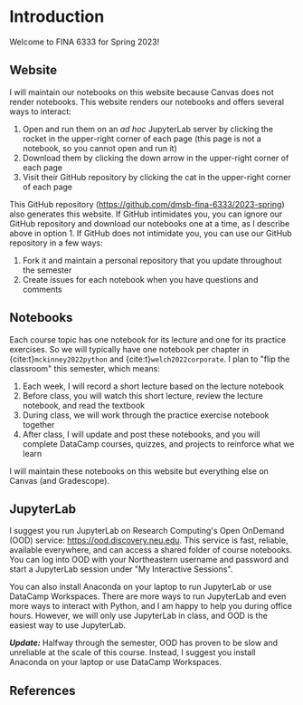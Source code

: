 # Introduction

Welcome to FINA 6333 for Spring 2023!

## Website

I will maintain our notebooks on this website because Canvas does not render notebooks.
This website renders our notebooks and offers several ways to interact:

1. Open and run them on an *ad hoc* JupyterLab server by clicking the rocket in the upper-right corner of each page (this page is not a notebook, so you cannot open and run it)
1. Download them by clicking the down arrow in the upper-right corner of each page
1. Visit their GitHub repository by clicking the cat in the upper-right corner of each page

This GitHub repository (<https://github.com/dmsb-fina-6333/2023-spring>) also generates this website.
If GitHub intimidates you, you can ignore our GitHub repository and download our notebooks one at a time, as I describe above in option 1.
If GitHub does not intimidate you, you can use our GitHub repository in a few ways:

1. Fork it and maintain a personal repository that you update throughout the semester
1. Create issues for each notebook when you have questions and comments

## Notebooks

Each course topic has one notebook for its lecture and one for its practice exercises.
So we will typically have one notebook per chapter in {cite:t}`mckinney2022python` and {cite:t}`welch2022corporate`.
I plan to "flip the classroom" this semester, which means:

1. Each week, I will record a short lecture based on the lecture notebook
1. Before class, you will watch this short lecture, review the lecture notebook, and read the textbook
1. During class, we will work through the practice exercise notebook together
1. After class, I will update and post these notebooks, and you will complete DataCamp courses, quizzes, and projects to reinforce what we learn

I will maintain these notebooks on this website but everything else on Canvas (and Gradescope). 

## JupyterLab

I suggest you run JupyterLab on Research Computing's Open OnDemand (OOD) service: <https://ood.discovery.neu.edu>.
This service is fast, reliable, available everywhere, and can access a shared folder of course notebooks.
You can log into OOD with your Northeastern username and password and start a JupyterLab session under "My Interactive Sessions".

You can also install Anaconda on your laptop to run JupyterLab or use DataCamp Workspaces.
There are more ways to run JupyterLab and even more ways to interact with Python, and I am happy to help you during office hours.
However, we will only use JupyterLab in class, and OOD is the easiest way to use JupyterLab.

***Update:*** Halfway through the semester, OOD has proven to be slow and unreliable at the scale of this course.
Instead, I suggest you install Anaconda on your laptop or use DataCamp Workspaces.

## References

```{bibliography} 
```
